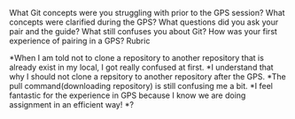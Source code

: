 What Git concepts were you struggling with prior to the GPS session?
What concepts were clarified during the GPS?
What questions did you ask your pair and the guide?
What still confuses you about Git?
How was your first experience of pairing in a GPS?
Rubric

*When I am told not to clone a repository to another repository that is already exist in my local, I got really confused at first.
*I understand that why I should not clone a repsitory to another repository after the GPS.
*The pull command(downloading repository) is still confusing me a bit.
*I feel fantastic for the experience in GPS because I know we are doing assignment in an efficient way!
*?